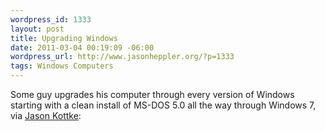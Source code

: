 ```yaml
--- 
wordpress_id: 1333
layout: post
title: Upgrading Windows
date: 2011-03-04 00:19:09 -06:00
wordpress_url: http://www.jasonheppler.org/?p=1333
tags: Windows Computers
---
```

Some guy upgrades his computer through every version of Windows starting with a clean install of MS-DOS 5.0 all the way through Windows 7, via <a href="http://kottke.org/11/03/upgrading-windows-from-10-to-70">Jason Kottke</a>:

<object width="560" height="349"><param name="movie" value="http://www.youtube.com/v/vPnehDhGa14&hl=en_US&feature=player_embedded&version=3"></param><param name="allowFullScreen" value="true"></param><param name="allowScriptAccess" value="always"></param><embed src="http://www.youtube.com/v/vPnehDhGa14&hl=en_US&feature=player_embedded&version=3" type="application/x-shockwave-flash" allowfullscreen="true" allowScriptAccess="always" width="640" height="390"></embed></object>
